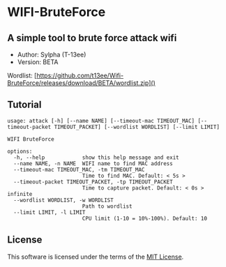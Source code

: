 # WIFI-BruteForce

## A simple tool to brute force attack wifi

- Author: Sylpha (T-13ee)
- Version: BETA

Wordlist: [https://github.com/t13ee/Wifi-BruteForce/releases/download/BETA/wordlist.zip]()

## Tutorial
```
usage: attack [-h] [--name NAME] [--timeout-mac TIMEOUT_MAC] [--timeout-packet TIMEOUT_PACKET] [--wordlist WORDLIST] [--limit LIMIT]

WIFI BruteForce

options:
  -h, --help            show this help message and exit
  --name NAME, -n NAME  WIFI name to find MAC address
  --timeout-mac TIMEOUT_MAC, -tm TIMEOUT_MAC
                        Time to find MAC. Default: < 5s >
  --timeout-packet TIMEOUT_PACKET, -tp TIMEOUT_PACKET
                        Time to capture packet. Default: < 0s > infinite
  --wordlist WORDLIST, -w WORDLIST
                        Path to wordlist
  --limit LIMIT, -l LIMIT
                        CPU limit (1-10 = 10%-100%). Default: 10
```

## License

This software is licensed under the terms of the [MIT License](LICENSE).

